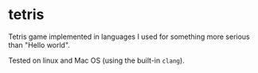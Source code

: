 tetris
===========

Tetris game implemented in languages I used for something more serious than "Hello world".

Tested on linux and Mac OS (using the built-in `clang`).
